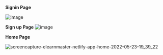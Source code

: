 **Signin Page**

![image](https://user-images.githubusercontent.com/87275874/169838561-52bc572b-d16a-4021-8309-dbcef0ec38ef.png)


**Sign up Page**
![image](https://user-images.githubusercontent.com/87275874/169838641-51814dd8-84d6-48f0-980f-557187401554.png)

**Home Page**

![screencapture-elearnmaster-netlify-app-home-2022-05-23-19_39_22](https://user-images.githubusercontent.com/87275874/169838705-57a4d7bf-11a1-4f76-8104-3df7cd076866.png)

